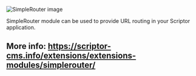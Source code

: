 ![SimpleRouter image](https://scriptor-cms.info/extensions/data/uploads/extensions/module/9/simple-router-cover.png "SimpleRouter Cover Image")

SimpleRouter module can be used to provide URL routing in your Scriptor application.

## More info: https://scriptor-cms.info/extensions/extensions-modules/simplerouter/
